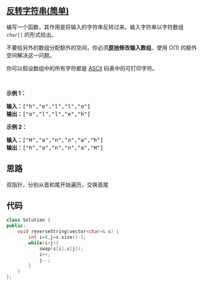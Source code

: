 ## [反转字符串(简单)](https://leetcode-cn.com/problems/reverse-string/)
<p>编写一个函数，其作用是将输入的字符串反转过来。输入字符串以字符数组 <code>char[]</code> 的形式给出。</p>

<p>不要给另外的数组分配额外的空间，你必须<strong><a href="https://baike.baidu.com/item/原地算法">原地</a>修改输入数组</strong>、使用 O(1) 的额外空间解决这一问题。</p>

<p>你可以假设数组中的所有字符都是 <a href="https://baike.baidu.com/item/ASCII">ASCII</a> 码表中的可打印字符。</p>

<p>&nbsp;</p>

<p><strong>示例 1：</strong></p>

<pre><strong>输入：</strong>["h","e","l","l","o"]
<strong>输出：</strong>["o","l","l","e","h"]
</pre>

<p><strong>示例 2：</strong></p>

<pre><strong>输入：</strong>["H","a","n","n","a","h"]
<strong>输出：</strong>["h","a","n","n","a","H"]</pre>

## 思路
双指针，分别从首和尾开始遍历，交换首尾

## 代码
```c++
class Solution {
public:
    void reverseString(vector<char>& s) {
        int i=0,j=s.size()-1;
        while(i<j){
            swap(s[i],s[j]);
            i++;
            j--;
        }
    }
};
```

